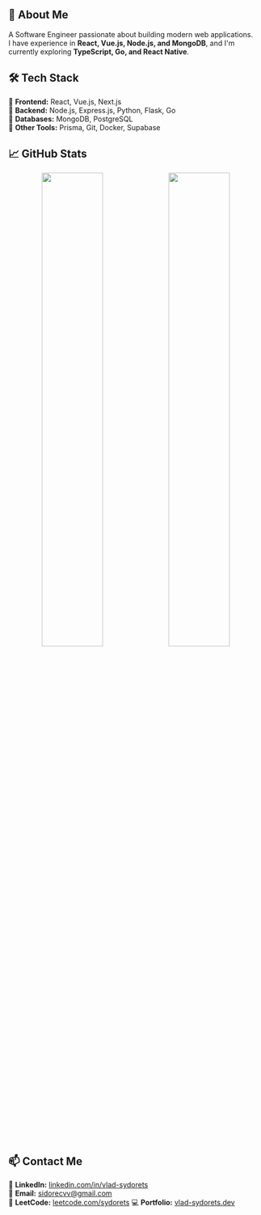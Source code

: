 ## 🌟 About Me
A Software Engineer passionate about building modern web applications.  
I have experience in **React, Vue.js, Node.js, and MongoDB**, and I'm currently exploring **TypeScript, Go, and React Native**.

## 🛠️ Tech Stack
🔹 **Frontend:** React, Vue.js, Next.js  
🔹 **Backend:** Node.js, Express.js, Python, Flask, Go  
🔹 **Databases:** MongoDB, PostgreSQL  
🔹 **Other Tools:** Prisma, Git, Docker, Supabase  

## 📈 GitHub Stats
<p align="center">
  <img src="https://github-readme-stats.vercel.app/api?username=VladSydorets&show_icons=true&theme=radical" width="49%" />
  <img src="https://github-readme-streak-stats.herokuapp.com/?user=VladSydorets&theme=radical" width="49%" />
</p>

## 📫 Contact Me
💬 **LinkedIn:** [linkedin.com/in/vlad-sydorets](https://linkedin.com/in/vlad-sydorets)  
📧 **Email:** sidorecvv@gmail.com  
🚀 **LeetCode:** [leetcode.com/sydorets](https://leetcode.com/sydorets)
💻 **Portfolio:** [vlad-sydorets.dev](https://vlad-sydorets.vercel.app)
